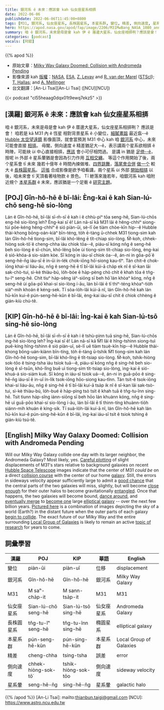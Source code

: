 ```yaml
---
title: 銀河系 ê 未來：應該會 kah 仙女座星系相挵
date: 2022-06-06
publishdate: 2022-06-06T11:45:00+0800
tags: [M31, 銀河系, 仙女座星系, 長株圓星系, 本星系群, 變位, 精差, 側向速度, 星系暈]
hero: https://apod.nasa.gov/apod/fap/image/2206/M31MwBang_NASA_1080_ann.jpg
summary: 咱 ê 銀河系，未來是毋是會 kah 伊 ê 厝邊大星系，仙女座相挵咧？應該是會！
categories: [podcast]
vocals: [阿錕]
---
```


{{% apod %}}

- 原始文章：[Milky Way Galaxy Doomed: Collision with Andromeda Pending](https://apod.nasa.gov/apod/ap220606.html)
- 影像來源 kah [版權][copyright]：[NASA](https://www.nasa.gov/), [ESA](https://esahubble.org/), [Z. Levay](https://hubblesite.org/contents/media/images/2018/41/4226-Image.html) and [R. van der Marel](https://www.stsci.edu/~marel/) ([STScI](https://www.stsci.edu/)); [T. Hallas](http://mstecker.com/pages/apphallas_t.htm); and [A. Mellinger](http://people.se.cmich.edu/melli1a/astronomy.html)
- 台文翻譯：[An-Li Tsai][An-Li Tsai] ([NCU][NCU])

{{< podcast "cl55heaag0dqx01t9ewq7ekz5" >}}

## [漢羅] 銀河系 ê 未來：應該會 kah 仙女座星系相挵
咱 ê 銀河系，未來是毋是會 kah 伊 ê 厝邊大星系，仙女座星系相挵咧？
應該是會！
咱若是 kā M31 內 ê 恆星 相對背景星系 ê 小變位，[細膩畫踮][Careful plotting] 最近翕--ê [Hubble 太空望遠鏡][Hubble Space Telescope] 影像面頂，就會當預測 M31 中心 kah 咱 [銀河系][galaxy] 中心，未來可能會直接 [相挵][collision course]。
毋閣，側向速度 ê 精差猶足大--ê，表示講兩个星系欲相挵 ê 時陣，可能袂 ùi 中心直接相挵，[應該][good chance] 會小可仔相閃過。
是講 in 猶是 [足倚--ê][close enough t]，按呢 in 外部 ê 星系暈猶是會因為引力作用 [互相交纏][entangled]。
等這个作用開始了後，兩个星系會 tī 未來 幾若十億年 ê 時間內捒做堆、[四界跳舞][dance around]，[落尾會合併][eventually merge] [做一个][become one] 較大 ê [長株圓星系][elliptical galaxy]。
[這張][Pictured here] 合成影像是欲予咱看講，兩个星系 ùi 外部 [開始相挵][begin to collide] 以後，咱未來會 tī 天頂看著啥物款 ê 景色。
Tī 紲落來幾若年，咱銀河系 kah 咱附近規个 [本星系群][Local Group of Galaxies] ê 未來，應該猶是一个足衝 ê [研究主題][topic of research]。

## [POJ] Gîn-hô-hē ê bī-lâi: Èng-kai ē kah Sian-lú-chō seng-hē sio-lòng
Lán ê Gîn-hô-hē, bī-lâi sī-m̄-sī ē kah i ê chhù-piⁿ tōa seng-hē, Sian-lú-chōs eng-hē sio-lòng leh?
Èng-kai sī ē!
Lán nā-sī kā M31 lāi ê hêng-chhiⁿ siong-tùi pōe-kéng hêng-chhiⁿ ê sió piàn-ūi, sè-lī ōe tiàm chòe-kīn hip--ê Hubble thài-khong bōng-oán-kiàⁿ bīn-téng, to̍h ē-tàng ū-chhek M31 tiong-sim kah lán Gîn-hô-hē tiong-sim, bī-lâi khó-lêng ē ti̍t-chiap sio-lòng.
M̄-koh, chhek-hiòng sok-tō͘ ê cheng-chha iáu chiok tōa--ê, piáu-sī kóng nn̄g ê seng-hē beh sio-lòng ê sî-chūn, khó-lêng bōe ùi tiong-sim ti̍t-chiap sio-lòng, èng-kai ē sió-khóa-á sio-siám kòe.
Sī kóng in iáu-sī chiok óa--ê, án-ni in gōa-pō͘ ê seng-hē-n̄g iáu-sī ē in-ūi ín-le̍k chok-iōng hō͘-siong kau-tîⁿ.
Tán chit-ê chok-iōng khai-sí liáu-āu, nn̄g ê seng-hē ē tī bī-lâi kúi-ā cha̍p ek nî ê sî-kan lāi sak-chò-tui, sì-kè thiàu-bú, lo̍h-bóe ē ha̍p-pèng chò chi̍t ê khah tōa ê tn̂g-tu-îⁿ seng-hē.
Chit tiuⁿ ha̍p-sêng iáⁿ-siōng sī beh hō͘ lán khòaⁿ kóng, nn̄g ê seng-hē ùi gōa-pō͘ khai-sí sio-lòng í-āu, lán bī-lâi ē tī thiⁿ-téng khòaⁿ-tio̍h siáⁿ-mih khoán ê kéng-sek.
Tī sòa-lo̍h-lâi kúi-ā nî, lán Gîn-hô-hē kah lán hū-kīn kui-ê pún-seng-hē-kûn ê bī-lâi, èng-kai iáu-sī chi̍t ê chiok chhèng ê gián-kiù chú-tê.


## [KIP] Gîn-hô-hē ê bī-lâi: Ìng-kai ē kah Sian-lú-tsō sing-hē sio-lòng
Lán ê Gîn-hô-hē, bī-lâi sī-m̄-sī ē kah i ê tshù-pinn tuā sing-hē, Sian-lú-chōs ing-hē sio-lòng leh?
Ìng-kai sī ē!
Lán nā-sī kā M̀1 lāi ê hîng-tshinn siong-tuì puē-kíng hîng-tshinn ê sió piàn-uī, sè-lī uē tiàm tsuè-kīn hip--ê Hubble thài-khong bōng-uán-kiànn bīn-tíng, to̍h ē-tàng ū-tshik M̀1 tiong-sim kah lán Gîn-hô-hē tiong-sim, bī-lâi khó-lîng ē ti̍t-tsiap sio-lòng.
M̄-koh, tshik-hiòng sok-tōo ê tsing-tsha iáu tsiok tuā--ê, piáu-sī kóng nn̄g ê sing-hē beh sio-lòng ê sî-tsūn, khó-lîng buē uì tiong-sim ti̍t-tsiap sio-lòng, ìng-kai ē sió-khuá-á sio-siám kuè.
Sī kóng in iáu-sī tsiok uá--ê, án-ni in guā-pōo ê sing-hē-n̄g iáu-sī ē in-uī ín-li̍k tsok-iōng hōo-siong kau-tînn.
Tán tsit-ê tsok-iōng khai-sí liáu-āu, nn̄g ê sing-hē ē tī bī-lâi kuí-ā tsa̍p ik nî ê sî-kan lāi sak-tsò-tui, sì-kè thiàu-bú, lo̍h-bué ē ha̍p-pìng tsò tsi̍t ê khah tuā ê tn̂g-tu-înn sing-hē.
Tsit tiunn ha̍p-sîng iánn-siōng sī beh hōo lán khuànn kóng, nn̄g ê sing-hē uì guā-pōo khai-sí sio-lòng í-āu, lán bī-lâi ē tī thinn-tíng khuànn-tio̍h siánn-mih khuán ê kíng-sik.
Tī suà-lo̍h-lâi kuí-ā nî, lán Gîn-hô-hē kah lán hū-kīn kui-ê pún-sing-hē-kûn ê bī-lâi, ìng-kai iáu-sī tsi̍t ê tsiok tshìng ê gián-kiù tsú-tê.

## [English] Milky Way Galaxy Doomed: Collision with Andromeda Pending
Will our Milky Way Galaxy collide one day with its larger neighbor, the Andromeda Galaxy?
Most likely, yes.
[Careful plotting][Careful plotting] of slight displacements of M31's stars relative to background galaxies on recent [Hubble Space Telescope][Hubble Space Telescope] images indicate that the center of M31 _could be_ on a direct [collision course][collision course] with the center of our home [galaxy][galaxy].
Still, the errors in sideways velocity appear sufficiently large to admit a [good chance][good chance] that the central parts of the two galaxies will miss, slightly, but will become [close enough][close enough e] for their outer halos to become gravitationally [entangled][entangled].
Once that happens, the two galaxies will become bound, [dance around][dance around], and [eventually merge][eventually merge] to [become one][become one] large [elliptical galaxy][elliptical galaxy] -- over the next few billion years.
[Pictured here][Pictured here] is a combination of images depicting the sky of a world (Earth?) in the distant future when the outer parts of each galaxy [begin to collide][begin to collide].
The exact future of our Milky Way and the entire surrounding [Local Group of Galaxies][Local Group of Galaxies] is likely to remain an active [topic of research][topic of research] for years to come.

## 詞彙學習

|漢羅|POJ|KIP|華語|English|
|-|-|-|-|-|
|變位|piàn-ūi|piàn-uī|位移|displacement|
|銀河系|Gîn-hô-hē|Gîn-hô-hē|銀河系|Milky Way Galaxy|
|M31|M saⁿ-cha̍p-it|M sann-tsa̍p-it|M31|M31|
|仙女座星系|Sian-lú-chō seng-hē|Sian-lú-tsō sing-hē|仙女座星系|Andromeda Galaxy|
|長株圓星系|tn̂g-tu-îⁿ seng-hē|tn̂g-tu-înn sing-hē|橢圓星系|elliptical galaxy|
|本星系群|pún-seng-hē-kûn|pún-sing-hē-kûn|本星系群|Local Group of Galaxies|
|精差|cheng-chha|tsing-tsha|誤差|error|
|側向速度|chhek-hiòng-sok-tō͘|tshik-hiòng-sok-tōo|側向速度|sideway velocity|
|星系暈|seng-hē-n̄g|sing-hē-n̄g|星系暈|galactic halo|

{{% /apod %}}
[An-Li Tsai]: mailto:thianbun.taigi@gmail.com
[NCU]: https://www.astro.ncu.edu.tw

[copyright]: https://apod.nasa.gov/apod/fap/lib/about_apod.html#srapply

[Careful plotting]:https://ui.adsabs.harvard.edu/abs/2012ApJ...753....7S/abstract
[Hubble Space Telescope]:https://apod.nasa.gov/apod/ap090525.html
[collision course]:http://science.nasa.gov/science-news/science-at-nasa/2012/31may_andromeda/
[galaxy]:https://spaceplace.nasa.gov/galaxy/en/
[good chance]:https://ui.adsabs.harvard.edu/abs/2012ApJ...753....8V/abstract
[close enough e]:https://apod.nasa.gov/apod/ap211004.html
[close enough t]:https://apod.tw/daily/20211004/
[entangled]:http://4.bp.blogspot.com/_2fy2gotuh00/SgRcixI-rwI/AAAAAAAABcI/52z1tYRX5dg/s400/cats+entangled.jpg
[dance around]:https://youtu.be/fMNlt2FnHDg
[eventually merge]:http://adsabs.harvard.edu/abs/2012arXiv1205.6865V
[become one]:https://www.nasa.gov/sites/default/files/thumbnails/image/654291main_p1220bk.jpg
[elliptical galaxy]:https://en.wikipedia.org/wiki/Elliptical_galaxy
[Pictured here]:https://www.nasa.gov/mission_pages/hubble/science/milky-way-collide.html
[begin to collide]:https://ui.adsabs.harvard.edu/abs/2008MNRAS.386..461C/abstract
[Local Group of Galaxies]:https://en.wikipedia.org/wiki/Local_group_of_galaxies
[topic of research]:https://arxiv.org/abs/1908.07278
